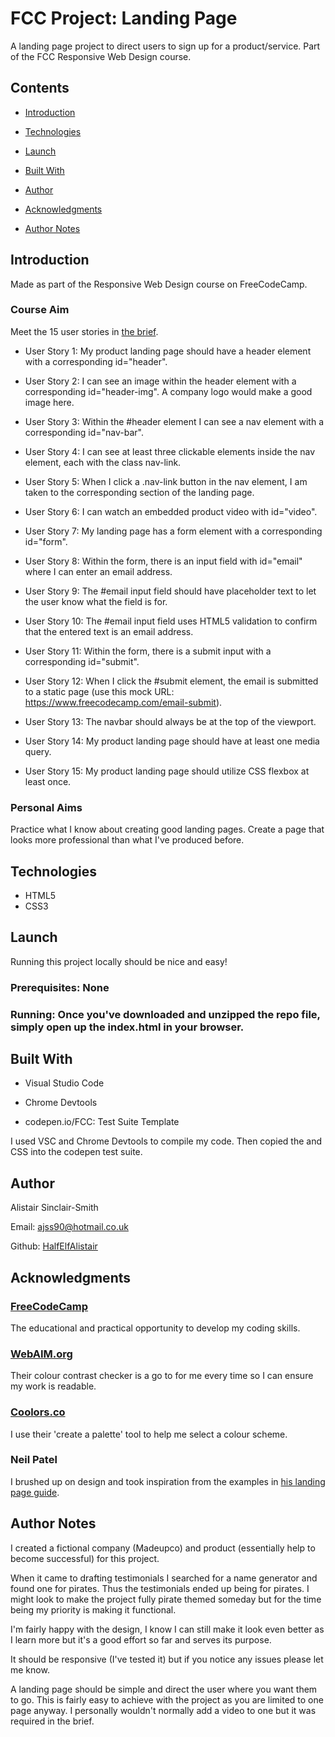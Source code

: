 # FCC Project: Landing Page

A landing page project to direct users to sign up for a product/service. Part of the FCC Responsive Web Design course.

## Contents

- [Introduction](#Introduction)

- [Technologies](#Technologies)

- [Launch](#Launch)

- [Built With](#Built-With)

- [Author](#Author)

- [Acknowledgments](#Acknowledgments)

- [Author Notes](#Author-Notes)


## Introduction

Made as part of the Responsive Web Design course on FreeCodeCamp.

### Course Aim

Meet the 15 user stories in [the brief](https://www.freecodecamp.org/learn/responsive-web-design/responsive-web-design-projects/build-a-product-landing-page).

- User Story 1: My product landing page should have a header element with a corresponding id="header".

- User Story 2: I can see an image within the header element with a corresponding id="header-img". A company logo would make a good image here.

- User Story 3: Within the #header element I can see a nav element with a corresponding id="nav-bar".

- User Story 4: I can see at least three clickable elements inside the nav element, each with the class nav-link.

- User Story 5: When I click a .nav-link button in the nav element, I am taken to the corresponding section of the landing page.

- User Story 6: I can watch an embedded product video with id="video".

- User Story 7: My landing page has a form element with a corresponding id="form".

- User Story 8: Within the form, there is an input field with id="email" where I can enter an email address.

- User Story 9: The #email input field should have placeholder text to let the user know what the field is for.

- User Story 10: The #email input field uses HTML5 validation to confirm that the entered text is an email address.

- User Story 11: Within the form, there is a submit input with a corresponding id="submit".

- User Story 12: When I click the #submit element, the email is submitted to a static page (use this mock URL: https://www.freecodecamp.com/email-submit).

- User Story 13: The navbar should always be at the top of the viewport.

- User Story 14: My product landing page should have at least one media query.

- User Story 15: My product landing page should utilize CSS flexbox at least once.


### Personal Aims

Practice what I know about creating good landing pages. Create a page that looks more professional than what I've produced before.


## Technologies

- HTML5
- CSS3

## Launch

Running this project locally should be nice and easy!

### Prerequisites: None

### Running: Once you've downloaded and unzipped the repo file, simply open up the index.html in your browser.


## Built With

- Visual Studio Code

- Chrome Devtools

- codepen.io/FCC: Test Suite Template

I used VSC and Chrome Devtools to compile my code. Then copied the <body> and CSS into the codepen test suite.

## Author

Alistair Sinclair-Smith

Email: [ajss90@hotmail.co.uk](ajss90@hotmail.co.uk)

Github: [HalfElfAlistair](https://github.com/HalfElfAlistair/halfelfalistair.github.io)


## Acknowledgments

### [FreeCodeCamp](https://www.freecodecamp.org/)
The educational and practical opportunity to develop my coding skills.

### [WebAIM.org](https://webaim.org/)
Their colour contrast checker is a go to for me every time so I can ensure my work is readable.

### [Coolors.co](https://coolors.co/)
I use their 'create a palette' tool to help me select a colour scheme.

### Neil Patel
I brushed up on design and took inspiration from the examples in [his landing page guide](https://neilpatel.com/blog/beginners-guide-to-landing-pages/).


## Author Notes

I created a fictional company (Madeupco) and product (essentially help to become successful) for this project.

When it came to drafting testimonials I searched for a name generator and found one for pirates. Thus the testimonials ended up being for pirates. I might look to make the project fully pirate themed someday but for the time being my priority is making it functional.

I'm fairly happy with the design, I know I can still make it look even better as I learn more but it's a good effort so far and serves its purpose.

It should be responsive (I've tested it) but if you notice any issues please let me know.

A landing page should be simple and direct the user where you want them to go. This is fairly easy to achieve with the project as you are limited to one page anyway. I personally wouldn't normally add a video to one but it was required in the brief.

